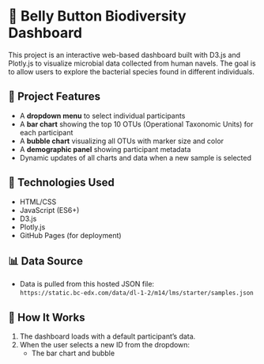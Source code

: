 # 🧪 Belly Button Biodiversity Dashboard

This project is an interactive web-based dashboard built with D3.js and Plotly.js to visualize microbial data collected from human navels. The goal is to allow users to explore the bacterial species found in different individuals.

## 🔬 Project Features

- A **dropdown menu** to select individual participants
- A **bar chart** showing the top 10 OTUs (Operational Taxonomic Units) for each participant
- A **bubble chart** visualizing all OTUs with marker size and color
- A **demographic panel** showing participant metadata
- Dynamic updates of all charts and data when a new sample is selected

## 🚀 Technologies Used

- HTML/CSS
- JavaScript (ES6+)
- D3.js
- Plotly.js
- GitHub Pages (for deployment)

## 📊 Data Source

- Data is pulled from this hosted JSON file:  
  `https://static.bc-edx.com/data/dl-1-2/m14/lms/starter/samples.json`

## 🔁 How It Works

1. The dashboard loads with a default participant’s data.
2. When the user selects a new ID from the dropdown:
   - The bar chart and bubble
